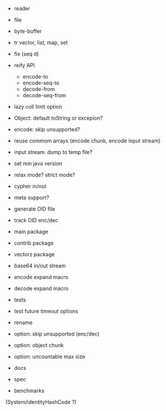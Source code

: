 
- reader
- file
- byte-buffer
- tr vector, list, map, set

- fix (seq d)

- reify API
  - encode-to
  - encode-seq-to
  - decode-from
  - decode-seq-from

- lazy coll limit option

- Object: default toString or excepion?
- encode: skip unsupported?

- reuse commom arrays (encode chunk, encode input stream)
- input stream: dump to temp file?
- set min java version
- relax mode? strict mode?
- cypher in/out
- meta support?
- generate OID file
- track OID enc/dec
- main package
- contrib package
- vectorz package
- base64 in/out stream
- encode expand macro
- decode expand macro
- tests

- test future timeout options
- rename
- option: skip unsupported (enc/dec)
- option: object chunk
- option: uncountable max size

- docs
- spec
- benchmarks

(System/identityHashCode ?)
